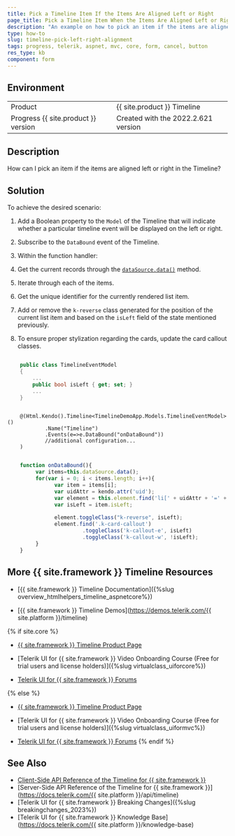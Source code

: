 ```yaml
---
title: Pick a Timeline Item If the Items Are Aligned Left or Right
page_title: Pick a Timeline Item When the Items Are Aligned Left or Right
description: "An example on how to pick an item if the items are aligned left of right in the {{ site.product }} Timeline."
type: how-to
slug: timeline-pick-left-right-alignment
tags: progress, telerik, aspnet, mvc, core, form, cancel, button
res_type: kb
component: form
---
```


## Environment

<table>
 <tr>
  <td>Product</td>
  <td>{{ site.product }} Timeline</td>
 </tr>
 <tr>
  <td>Progress {{ site.product }} version</td>
  <td>Created with the 2022.2.621 version</td>
 </tr>
</table>

## Description

How can I pick an item if the items are aligned left or right in the Timeline?

## Solution

To achieve the desired scenario:

1. Add a Boolean property to the `Model` of the Timeline that will indicate whether a particular timeline event will be displayed on the left or right.
1. Subscribe to the `DataBound` event of the Timeline.
1. Within the function handler:

  1. Get the current records through the [`dataSource.data()`](https://docs.telerik.com/kendo-ui/api/javascript/data/datasource/methods/data) method.
  1. Iterate through each of the items.
  1. Get the unique identifier for the currently rendered list item. 
  1. Add or remove the `k-reverse` class generated for the position of the current list item and based on the `isLeft` field of the state mentioned previously.
  1. To ensure proper stylization regarding the cards, update the card callout classes.


```Model.cs

    public class TimelineEventModel
    {
        ...
        public bool isLeft { get; set; }
        ...
    }

```
```Timeline.cshtml

    @(Html.Kendo().Timeline<TimelineDemoApp.Models.TimelineEventModel>()
            .Name("Timeline")
            .Events(e=>e.DataBound("onDataBound"))
            //additional configuration...
    )

```
```script.js

    function onDataBound(){
         var items=this.dataSource.data(); 
         for(var i = 0; i < items.length; i++){ 
               var item = items[i]; 
               var uidAttr = kendo.attr('uid');
               var element = this.element.find('li[' + uidAttr + '=' + item.uid + ']');
               var isLeft = item.isLeft;
                  
               element.toggleClass("k-reverse", isLeft);
               element.find('.k-card-callout')
                      	.toggleClass('k-callout-e', isLeft)
                      	.toggleClass('k-callout-w', !isLeft);
         }
    }

```

## More {{ site.framework }} Timeline Resources

* [{{ site.framework }} Timeline Documentation]({%slug overview_htmlhelpers_timeline_aspnetcore%})

* [{{ site.framework }} Timeline Demos](https://demos.telerik.com/{{ site.platform }}/timeline)

{% if site.core %}
* [{{ site.framework }} Timeline Product Page](https://www.telerik.com/aspnet-core-ui/timeline)

* [Telerik UI for {{ site.framework }} Video Onboarding Course (Free for trial users and license holders)]({%slug virtualclass_uiforcore%})

* [Telerik UI for {{ site.framework }} Forums](https://www.telerik.com/forums/aspnet-core-ui)

{% else %}
* [{{ site.framework }} Timeline Product Page](https://www.telerik.com/aspnet-mvc/timeline)

* [Telerik UI for {{ site.framework }} Video Onboarding Course (Free for trial users and license holders)]({%slug virtualclass_uiformvc%})

* [Telerik UI for {{ site.framework }} Forums](https://www.telerik.com/forums/aspnet-mvc)
{% endif %}

## See Also

* [Client-Side API Reference of the Timeline for {{ site.framework }}](https://docs.telerik.com/kendo-ui/api/javascript/ui/timeline)
* [Server-Side API Reference of the Timeline for {{ site.framework }}](https://docs.telerik.com/{{ site.platform }}/api/timeline)
* [Telerik UI for {{ site.framework }} Breaking Changes]({%slug breakingchanges_2023%})
* [Telerik UI for {{ site.framework }} Knowledge Base](https://docs.telerik.com/{{ site.platform }}/knowledge-base)
